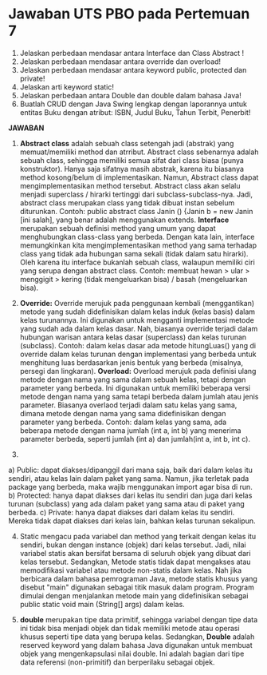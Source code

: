 # Jawaban UTS PBO pada Pertemuan 7
1. Jelaskan perbedaan mendasar antara Interface dan Class Abstract !
2. Jelaskan perbedaan mendasar antara override dan overload! 
3. Jelaskan perbedaan mendasar antara keyword public, protected dan private! 
4. Jelaskan arti keyword static! 
5. Jelaskan perbedaan antara Double dan double dalam bahasa Java! 
6. Buatlah CRUD dengan Java Swing lengkap dengan laporannya untuk entitas Buku dengan 
atribut: ISBN, Judul Buku, Tahun Terbit, Penerbit!

**JAWABAN**
1. **Abstract class** adalah sebuah class setengah jadi (abstrak) yang memuat/memiliki method dan atrribut. Abstract class sebenarnya adalah sebuah class, sehingga memiliki semua sifat dari class biasa (punya konstruktor). Hanya saja sifatnya masih abstrak, karena itu biasanya method kosong/belum di implementasikan. Namun, Abstract class dapat mengimplementasikan method tersebut. Abstract class akan selalu menjadi superclass / hirarki tertinggi dari subclass-subclass-nya. Jadi, abstract class merupakan class yang tidak dibuat instan sebelum diturunkan.
Contoh:
public abstract class Janin () {Janin b = new Janin [ini salah], yang benar adalah menggunakan extends. **Interface** merupakan sebuah definisi method yang umum yang dapat menghubungkan class-class yang berbeda. Dengan kata lain, interface memungkinkan kita mengimplementasikan method yang sama terhadap class yang tidak ada hubungan sama sekali (tidak dalam satu hirarki). Oleh karena itu interface bukanlah sebuah class, walaupun memiliki ciri yang serupa dengan abstract class.
Contoh: membuat hewan > ular > menggigit > kering (tidak mengeluarkan bisa) / basah (mengeluarkan bisa).

2. **Override:** Override merujuk pada penggunaan kembali (menggantikan) metode yang sudah didefinisikan dalam kelas induk (kelas basis) dalam kelas turunannya. Ini digunakan untuk mengganti implementasi metode yang sudah ada dalam kelas dasar. Nah, biasanya override terjadi dalam hubungan warisan antara kelas dasar (superclass) dan kelas turunan (subclass).
Contoh: dalam kelas dasar ada metode hitungLuas() yang di override dalam kelas turunan dengan implementasi yang berbeda untuk menghitung luas berdasarkan jenis bentuk yang berbeda (misalnya, persegi dan lingkaran).
**Overload:** Overload merujuk pada definisi ulang metode dengan nama yang sama dalam sebuah kelas, tetapi dengan parameter yang berbeda. Ini digunakan untuk memiliki beberapa versi metode dengan nama yang sama tetapi berbeda dalam jumlah atau jenis parameter. Biasanya overlaod terjadi dalam satu kelas yang sama, dimana metode dengan nama yang sama didefinisikan dengan parameter yang berbeda.
Contoh: dalam kelas yang sama, ada beberapa metode dengan nama jumlah (int a, int b) yang menerima parameter berbeda, seperti jumlah (int a) dan jumlah(int a, int b, int c).

3.
a) Public: dapat diakses/dipanggil dari mana saja, baik dari dalam kelas itu sendiri, atau kelas lain dalam paket yang sama. Namun, jika terletak pada package yang berbeda, maka wajib menggunakan import agar bisa di run.
b) Protected: hanya dapat diakses dari kelas itu sendiri dan juga dari kelas turunan (subclass) yang ada dalam paket yang sama atau di paket yang berbeda.
c) Private: hanya dapat diakses dari dalam kelas itu sendiri. Mereka tidak dapat diakses dari kelas lain, bahkan kelas turunan sekalipun.

4. Static mengacu pada variabel dan method yang terkait dengan kelas itu sendiri, bukan dengan instance (objek) dari kelas tersebut. Jadi, nilai variabel statis akan bersifat bersama di seluruh objek yang dibuat dari kelas tersebut. Sedangkan, Metode statis tidak dapat mengakses atau memodifikasi variabel atau metode non-statis dalam kelas. Nah jika berbicara dalam bahasa pemrograman Java, metode statis khusus yang disebut "main" digunakan sebagai titik masuk dalam program. Program dimulai dengan menjalankan metode main yang didefinisikan sebagai public static void main (String[] args) dalam kelas.

5. **double** merupakan tipe data primitif, sehingga variabel dengan tipe data ini tidak bisa menjadi objek dan tidak memiliki metode atau operasi khusus seperti tipe data yang berupa kelas. Sedangkan, **Double** adalah reserved keyword yang dalam bahasa Java digunakan untuk membuat objek yang mengenkapsulasi nilai double. Ini adalah bagian dari tipe data referensi (non-primitif) dan berperilaku sebagai objek.

